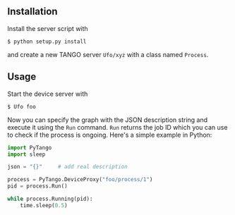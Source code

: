 ## Installation

Install the server script with

    $ python setup.py install

and create a new TANGO server `Ufo/xyz` with a class named `Process`.


## Usage

Start the device server with

    $ Ufo foo

Now you can specify the graph with the JSON description string and execute it
using the `Run` command. `Run` returns the job ID which you can use to check if
the process is ongoing. Here's a simple example in Python:

```python
import PyTango
import sleep

json = "{}"     # add real description

process = PyTango.DeviceProxy("foo/process/1")
pid = process.Run()

while process.Running(pid):
    time.sleep(0.5)
```
